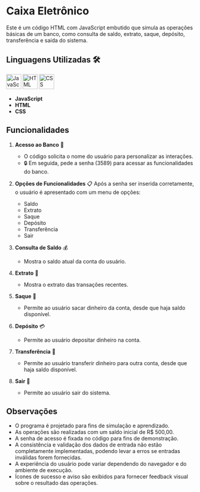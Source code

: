 # Caixa Eletrônico

Este é um código HTML com JavaScript embutido que simula as operações básicas de um banco, como consulta de saldo, extrato, saque, depósito, transferência e saída do sistema.

## Linguagens Utilizadas 🛠️

<p>
  <img src="https://img.icons8.com/color/48/000000/javascript.png" alt="JavaScript Logo" width="40" height="40"/>
  <img src="https://img.icons8.com/color/48/000000/html-5.svg" alt="HTML Logo" width="40" height="40"/>
  <img src="https://img.icons8.com/color/48/000000/css3.png" alt="CSS Logo" width="40" height="40"/>
</p>

- **JavaScript**
- **HTML**
- **CSS**

## Funcionalidades

1. **Acesso ao Banco** 🏦
   - O código solicita o nome do usuário para personalizar as interações.
   - 🔒 Em seguida, pede a senha (3589) para acessar as funcionalidades do banco.

2. **Opções de Funcionalidades** 📋
   Após a senha ser inserida corretamente, o usuário é apresentado com um menu de opções:
   - Saldo
   - Extrato
   - Saque
   - Depósito
   - Transferência
   - Sair

3. **Consulta de Saldo** 💰
   - Mostra o saldo atual da conta do usuário.

4. **Extrato** 📜
   - Mostra o extrato das transações recentes.

5. **Saque** 💸
   - Permite ao usuário sacar dinheiro da conta, desde que haja saldo disponível.

6. **Depósito** 💳
   - Permite ao usuário depositar dinheiro na conta.

7. **Transferência** 🔄
   - Permite ao usuário transferir dinheiro para outra conta, desde que haja saldo disponível.

8. **Sair** 🚪
   - Permite ao usuário sair do sistema.

## Observações
- O programa é projetado para fins de simulação e aprendizado.
- As operações são realizadas com um saldo inicial de R$ 500,00.
- A senha de acesso é fixada no código para fins de demonstração.
- A consistência e validação dos dados de entrada não estão completamente implementadas, podendo levar a erros se entradas inválidas forem fornecidas.
- A experiência do usuário pode variar dependendo do navegador e do ambiente de execução.
- Ícones de sucesso e aviso são exibidos para fornecer feedback visual sobre o resultado das operações.

